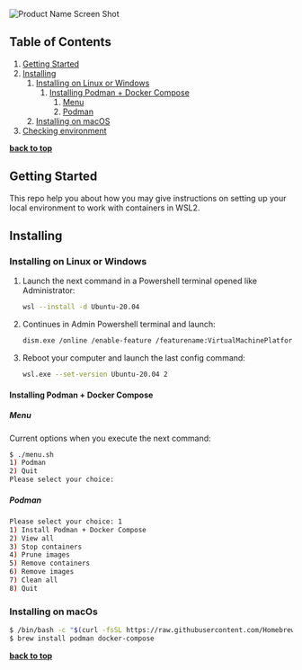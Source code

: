 <!-- Readme Template V1.0 -->
![Product Name Screen Shot][product-screenshot]

<!-- TABLE OF CONTENTS -->
## Table of Contents

  1. [Getting Started](#getting-started)
  2. [Installing](#installing)
     1. [Installing on Linux or Windows](#installing-on-linux-or-windows)
        1. [Installing Podman + Docker Compose](#instaling-podman-docker-compose)
           1. [Menu](#menu)
           2. [Podman](#podman)
     2. [Installing on macOS](#installing-on-macos) 
  4. [Checking environment](#checking-environment)

**[back to top](#table-of-contents)**

## Getting Started

This repo help you about how you may give instructions on setting up your local environment to work with containers in WSL2.

## Installing
   
### Installing on Linux or Windows

1. Launch the next command in a Powershell terminal opened like Administrator:
   ```sh
   wsl --install -d Ubuntu-20.04
   ```
2. Continues in Admin Powershell terminal and launch:
   ```sh
   dism.exe /online /enable-feature /featurename:VirtualMachinePlatform /all /norestart
   ```
3. Reboot your computer and launch the last config command:
   ```sh
   wsl.exe --set-version Ubuntu-20.04 2
   ```

#### Installing Podman + Docker Compose

##### Menu
Current options when you execute the next command:
```bash
$ ./menu.sh
1) Podman
2) Quit
Please select your choice: 
```

##### Podman

```bash
Please select your choice: 1
1) Install Podman + Docker Compose
2) View all
3) Stop containers
4) Prune images
5) Remove containers
6) Remove images
7) Clean all
8) Quit
```

### Installing on macOs

```bash
$ /bin/bash -c "$(curl -fsSL https://raw.githubusercontent.com/Homebrew/install/HEAD/install.sh)"
$ brew install podman docker-compose
```

**[back to top](#table-of-contents)**

<!-- MARKDOWN LINKS & IMAGES -->
[product-screenshot]: ../images/iskaytech_logo_project.png

